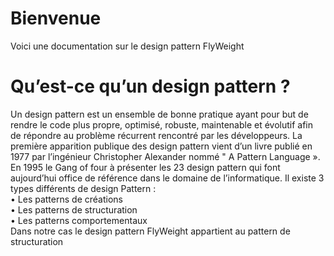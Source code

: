 # Bienvenue

Voici une documentation sur le design pattern FlyWeight

# Qu’est-ce qu’un design pattern ?
Un design pattern est un ensemble de bonne pratique ayant pour but de rendre le code plus propre, optimisé, robuste, maintenable et évolutif afin de répondre au problème récurrent rencontré par les développeurs.
La première apparition publique des design pattern vient d’un livre publié en 1977 par l’ingénieur Christopher Alexander nommé " A Pattern Language ».                                                                                                                                
En 1995 le Gang of four à présenter les 23 design pattern qui font aujourd’hui office de référence dans le domaine de l’informatique.
Il existe 3 types différents de design Pattern :                                                                                            
  •	Les patterns de créations                                                                                                                                                             
  •	Les patterns de structuration                                                                                                                                            
  •	Les patterns comportementaux                                                                                                                                                                                                                                                                                                                                                                                                                                
Dans notre cas le design pattern FlyWeight appartient au pattern de structuration
